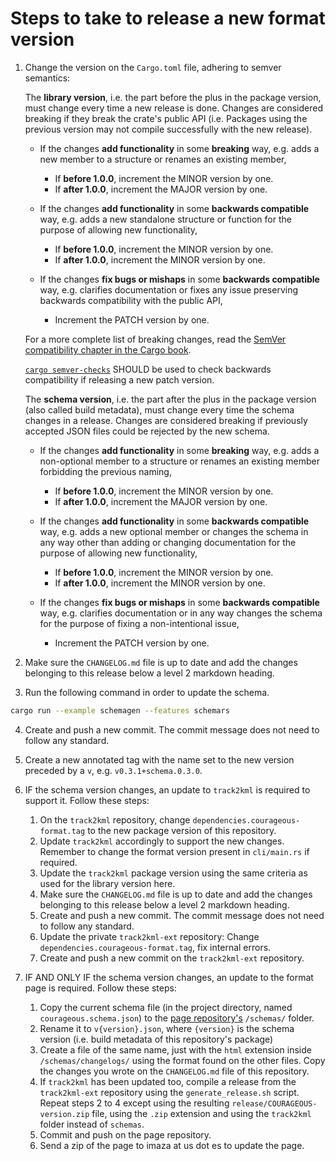 # Steps to take to release a new format version
1. Change the version on the `Cargo.toml` file, adhering to semver semantics:

    The **library version**, i.e. the part before the plus in the package version, must change every time a new release is done.
    Changes are considered breaking if they break the crate's public API (i.e. Packages using the previous version may not compile successfully with the new release).
    - If the changes **add functionality** in some **breaking** way, e.g. adds a new member to a structure or renames an existing member,
        - If **before 1.0.0**, increment the MINOR version by one.
        - If **after 1.0.0**, increment the MAJOR version by one.

    - If the changes **add functionality** in some **backwards compatible** way, e.g. adds a new standalone structure or function for the purpose of allowing new functionality,
        - If **before 1.0.0**, increment the MINOR version by one.
        - If **after 1.0.0**, increment the MINOR version by one.

    - If the changes **fix bugs or mishaps** in some **backwards compatible** way, e.g. clarifies documentation or fixes any issue preserving backwards compatibility with the public API,
        - Increment the PATCH version by one.

    For a more complete list of breaking changes, read the [SemVer compatibility chapter in the Cargo book](https://doc.rust-lang.org/cargo/reference/semver.html).

    [`cargo semver-checks`](https://github.com/obi1kenobi/cargo-semver-checks) SHOULD be used to check backwards compatibility if releasing a new patch version.

    The **schema version**, i.e. the part after the plus in the package version (also called build metadata), must change every time the schema changes in a release.
    Changes are considered breaking if previously accepted JSON files could be rejected by the new schema.
    - If the changes **add functionality** in some **breaking** way, e.g. adds a non-optional member to a structure or renames an existing member forbidding the previous naming,
        - If **before 1.0.0**, increment the MINOR version by one.
        - If **after 1.0.0**, increment the MAJOR version by one.

    - If the changes **add functionality** in some **backwards compatible** way, e.g. adds a new optional member or changes the schema in any way other than adding or changing documentation for the purpose of allowing new functionality,
        - If **before 1.0.0**, increment the MINOR version by one.
        - If **after 1.0.0**, increment the MINOR version by one.

    - If the changes **fix bugs or mishaps** in some **backwards compatible** way, e.g. clarifies documentation or in any way changes the schema for the purpose of fixing a non-intentional issue,
        - Increment the PATCH version by one.

2. Make sure the `CHANGELOG.md` file is up to date and add the changes belonging to this release below a level 2 markdown heading.

3. Run the following command in order to update the schema.
```sh
cargo run --example schemagen --features schemars
```

4. Create and push a new commit. The commit message does not need to follow any standard.

5. Create a new annotated tag with the name set to the new version preceded by a `v`, e.g. `v0.3.1+schema.0.3.0`.
6. IF the schema version changes, an update to `track2kml` is required to support it. Follow these steps:
    1. On the `track2kml` repository, change `dependencies.courageous-format.tag` to the new package version of this repository.
    2. Update `track2kml` accordingly to support the new changes. Remember to change the format version present in `cli/main.rs` if required.
    3. Update the `track2kml` package version using the same criteria as used for the library version here.
    4. Make sure the `CHANGELOG.md` file is up to date and add the changes belonging to this release below a level 2 markdown heading.
    5. Create and push a new commit. The commit message does not need to follow any standard.
    6. Update the private `track2kml-ext` repository: Change `dependencies.courageous-format.tag`, fix internal errors.
    7. Create and push a new commit on the `track2kml-ext` repository.

7. IF AND ONLY IF the schema version changes, an update to the format page is required. Follow these steps:
    1. Copy the current schema file (in the project directory, named `courageous.schema.json`) to the [page repository's](https://github.com/COURAGEOUS-isf/format-website) `/schemas/` folder.
    2. Rename it to `v{version}.json`, where `{version}` is the schema version (i.e. build metadata of this repository's package)
    3. Create a file of the same name, just with the `html` extension inside `/schemas/changelogs/` using the format found on the other files. Copy the changes you wrote on the `CHANGELOG.md` file of this repository.
    4. If `track2kml` has been updated too, compile a release from the `track2kml-ext` repository using the `generate_release.sh` script. Repeat steps 2 to 4 except using the resulting `release/COURAGEOUS-version.zip` file, using the `.zip` extension and using the `track2kml` folder instead of `schemas`.
    5. Commit and push on the page repository.
    6. Send a zip of the page to imaza at us dot es to update the page.